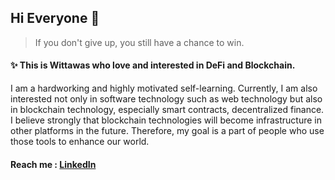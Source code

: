 ## Hi Everyone 👋

> If you don't give up, you still have a chance to win.
> 
#### ✨ This is Wittawas who love and interested in DeFi and Blockchain.

  I am a hardworking and highly motivated self-learning. Currently, I am also interested not only in software
technology such as web technology but also in blockchain technology, especially smart contracts, decentralized finance.
I believe strongly that blockchain technologies will become infrastructure in other platforms in the future. Therefore, my
goal is a part of people who use those tools to enhance our world.

#### Reach me : [LinkedIn](https://www.linkedin.com/in/wytquant/)
